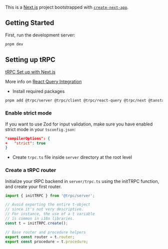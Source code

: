 This is a [Next.js](https://nextjs.org/) project bootstrapped with [`create-next-app`](https://github.com/vercel/next.js/tree/canary/packages/create-next-app).

## Getting Started

First, run the development server:

```bash
pnpm dev
```

## Setting up tRPC

[tRPC Set up with Next.js](https://trpc.io/docs/client/nextjs/setup)

More info on [React Query Integration](https://trpc.io/docs/client/react)

- Install required packages

```bash
pnpm add @trpc/server @trpc/client @trpc/react-query @trpc/next @tanstack/react-query@^4.0.0 zod
```

### Enable strict mode

If you want to use Zod for input validation, make sure you have enabled strict mode in your `tsconfig.json`:

```json
"compilerOptions": {
+   "strict": true
}
```

- Create `trpc.ts` file inside `server` directory at the root level

### Create a tRPC router

Initialize your tRPC backend in `server/trpc.ts` using the initTRPC function, and create your first router.

```ts
import { initTRPC } from '@trpc/server';

// Avoid exporting the entire t-object
// since it's not very descriptive.
// For instance, the use of a t variable
// is common in i18n libraries.
const t = initTRPC.create();

// Base router and procedure helpers
export const router = t.router;
export const procedure = t.procedure;
```
